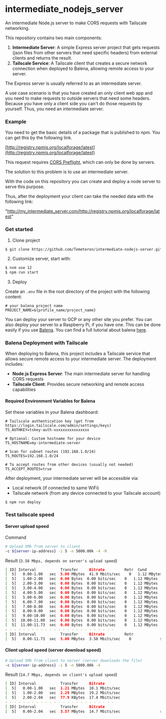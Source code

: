 # intermediate_nodejs_server

An intermediate Node.js server to make CORS requests with Tailscale networking.

This repository contains two main components:

1. **Intermediate Server**: A simple Express server project that gets requests (json files from other servers that need specific headers) from external clients and returns the result.
2. **Tailscale Service**: A Tailscale client that creates a secure network connection when deployed to Balena, allowing remote access to your server.

The Express server is usually referred to as an intermediate server.

A use case scenario is that you have created an only client web app and you need to make requests to outside servers that need some headers. Because you have only a client side you can't do those requests by yourself. Thus, you need an intermediate server.

### Example

You need to get the basic details of a package that is published to npm. You can get this by the following link.

[http://registry.npmjs.org/localforage/latest](http://registry.npmjs.org/localforage/latest)

This request requires [CORS Preflight](https://developer.mozilla.org/en-US/docs/Web/HTTP/Access_control_CORS), which can only be done by servers.

The solution to this problem is to use an intermediate server.

With the code on this repository you can create and deploy a node server to serve this purpose.

Thus, after the deployment your client can take the needed data with the following link:

"http://my_intermediate_server.com/http://registry.npmjs.org/localforage/latest"

### Get started

1. Clone project

```bash
$ git clone https://github.com/Temeteron/intermediate-nodejs-server.git
```

2. Customize server, start with:

```bash
$ nvm use 12
$ npm run start
```

3. Deploy

Create an `.env` file in the root directory of the project with the following content:

```env
# your balena project name
PROJECT_NAME=${profile_name/project_name}
```

You can deploy your server to GCP or any other site you prefer. You can also deploy your server to a Raspberry Pi, if you have one. This can be done easily if you use [Balena](https://balena.io).
You can find a full tutorial about balena [here](https://www.balena.io/docs/learn/getting-started/raspberrypi3/nodejs/).

### Balena Deployment with Tailscale

When deploying to Balena, this project includes a Tailscale service that allows secure remote access to your intermediate server. The deployment includes:

- **Node.js Express Server**: The main intermediate server for handling CORS requests
- **Tailscale Client**: Provides secure networking and remote access capabilities

#### Required Environment Variables for Balena

Set these variables in your Balena dashboard:

```env
# Tailscale authentication key (get from https://login.tailscale.com/admin/settings/keys)
TS_AUTHKEY=tskey-auth-xxxxxxxxxxxxxxxx

# Optional: Custom hostname for your device
TS_HOSTNAME=my-intermediate-server

# Scan for subnet routes (192.168.1.0/24)
TS_ROUTES=192.168.1.0/24

# To accept routes from other devices (usually not needed)
TS_ACCEPT_ROUTES=true
```

After deployment, your intermediate server will be accessible via:

- Local network (if connected to same WiFi)
- Tailscale network (from any device connected to your Tailscale account)

```shell
$ npm run deploy
```

### Test tailscale speed

#### Server upload speed

Command

```bash
# Upload 5Mb from server to client
-c ${server-ip-address} -i 5 -n 5000.00k -4 -R
```

Result (`3.58 Mbps, depends on server's upload speed`)

```bash
[ ID] Interval           Transfer     Bitrate         Retr  Cwnd
[  5]   0.00-1.00   sec  5.00 MBytes  41.9 Mbits/sec    0   1.12 MBytes
[  5]   1.00-2.00   sec  0.00 Bytes  0.00 bits/sec    0   1.12 MBytes
[  5]   2.00-3.00   sec  0.00 Bytes  0.00 bits/sec    0   1.12 MBytes
[  5]   3.00-4.00   sec  0.00 Bytes  0.00 bits/sec    0   1.12 MBytes
[  5]   4.00-5.00   sec  0.00 Bytes  0.00 bits/sec    0   1.12 MBytes
[  5]   5.00-6.00   sec  0.00 Bytes  0.00 bits/sec    0   1.12 MBytes
[  5]   6.00-7.00   sec  0.00 Bytes  0.00 bits/sec    0   1.12 MBytes
[  5]   7.00-8.00   sec  0.00 Bytes  0.00 bits/sec    0   1.12 MBytes
[  5]   8.00-9.00   sec  0.00 Bytes  0.00 bits/sec    0   1.12 MBytes
[  5]   9.00-10.00  sec  0.00 Bytes  0.00 bits/sec    0   1.12 MBytes
[  5]  10.00-11.00  sec  0.00 Bytes  0.00 bits/sec    0   1.12 MBytes
[  5]  11.00-11.73  sec  0.00 Bytes  0.00 bits/sec    0   1.12 MBytes
- - - - - - - - - - - - - - - - - - - - - - - - -
[ ID] Interval           Transfer     Bitrate         Retr
[  5]   0.00-11.73  sec  5.00 MBytes  3.58 Mbits/sec    0             sender
```

#### Client upload speed (server download speed)

```bash
# Upload 5Mb from client to server (server downloads the file)
-c ${server-ip-address} -i 5 -n 5000.00k -4
```

Result (`14.7 Mbps, depends on client's upload speed`)

```bash
[ ID] Interval           Transfer     Bitrate
[  5]   0.00-1.00   sec  1.21 MBytes  10.1 Mbits/sec
[  5]   1.00-2.00   sec  2.29 MBytes  19.2 Mbits/sec
[  5]   2.00-2.04   sec  77.9 KBytes  17.4 Mbits/sec
- - - - - - - - - - - - - - - - - - - - - - - - -
[ ID] Interval           Transfer     Bitrate
[  5]   0.00-2.04   sec  3.57 MBytes  14.7 Mbits/sec                  receiver
```
